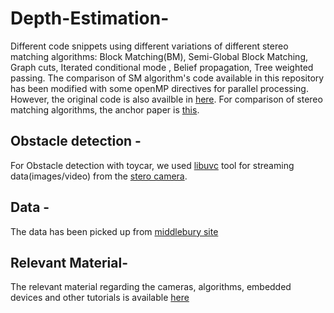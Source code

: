 # Depth-Estimation-
Different code snippets using different variations of different stereo matching algorithms: Block Matching(BM), Semi-Global Block Matching, Graph cuts, Iterated conditional mode , Belief propagation, Tree weighted passing. The comparison of SM algorithm's code available in this repository has been modified with some openMP directives for parallel processing. However, the original code is also availble in [here](http://vision.middlebury.edu/MRF/code/). For comparison of stereo matching algorithms, the anchor paper is [this](https://www.cs.cornell.edu/~rdz/Papers/SZSVKATR.pdf).

## Obstacle detection -
For Obstacle detection with toycar, we used [libuvc](https://github.com/ktossell/libuvc) tool for streaming data(images/video) from the [stero camera](https://leopardimaging.com/product/li-usb30-v024stereo/).

## Data -
The data has been picked up from [middlebury site](http://vision.middlebury.edu/stereo/data/)

## Relevant Material-
The relevant material regarding the cameras, algorithms, embedded devices and other tutorials is available [here](https://www.dropbox.com/sh/144i4kgtncedhd7/AACV2EH-SDpGCve5avV2fwy4a?dl=0)
